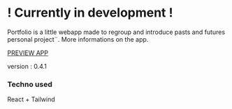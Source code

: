 # ! Currently in development !

Portfolio is a little webapp made to regroup and introduce pasts and futures personal project¨. More informations on the app.

[PREVIEW APP](https://jblngithub.github.io/portfolio/)

version : 0.4.1

### Techno used

React + Tailwind